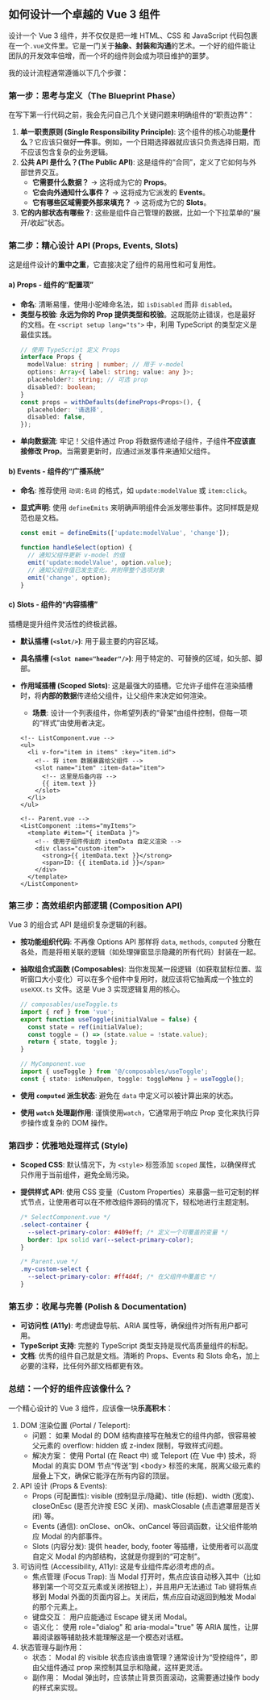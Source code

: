 ## 如何设计一个卓越的 Vue 3 组件

设计一个 Vue 3 组件，并不仅仅是把一堆 HTML、CSS 和 JavaScript 代码包裹在一个`.vue`文件里。它是一门关于**抽象、封装和沟通**的艺术。一个好的组件能让团队的开发效率倍增，而一个坏的组件则会成为项目维护的噩梦。

我的设计流程通常遵循以下几个步骤：

### 第一步：思考与定义（The Blueprint Phase）

在写下第一行代码之前，我会先问自己几个关键问题来明确组件的“职责边界”：

1.  **单一职责原则 (Single Responsibility Principle)**: 这个组件的核心功能**是什么**？它应该只做好**一件**事。例如，一个日期选择器就应该只负责选择日期，而不应该包含复杂的业务逻辑。
2.  **公共 API 是什么？(The Public API)**: 这是组件的“合同”，定义了它如何与外部世界交互。
    - **它需要什么数据？** -> 这将成为它的 **Props**。
    - **它会向外通知什么事件？** -> 这将成为它派发的 **Events**。
    - **它有哪些区域需要外部来填充？** -> 这将成为它的 **Slots**。
3.  **它的内部状态有哪些？**: 这些是组件自己管理的数据，比如一个下拉菜单的“展开/收起”状态。

### 第二步：精心设计 API (Props, Events, Slots)

这是组件设计的**重中之重**，它直接决定了组件的易用性和可复用性。

#### a) Props - 组件的“配置项”

- **命名**: 清晰易懂，使用小驼峰命名法，如 `isDisabled` 而非 `disabled`。
- **类型与校验**: **永远为你的 Prop 提供类型和校验**。这既能防止错误，也是最好的文档。在 `<script setup lang="ts">` 中，利用 TypeScript 的类型定义是最佳实践。
  ```typescript
  // 使用 TypeScript 定义 Props
  interface Props {
    modelValue: string | number; // 用于 v-model
    options: Array<{ label: string; value: any }>;
    placeholder?: string; // 可选 prop
    disabled?: boolean;
  }
  const props = withDefaults(defineProps<Props>(), {
    placeholder: '请选择',
    disabled: false,
  });
  ```
- **单向数据流**: 牢记！父组件通过 Prop 将数据传递给子组件，子组件**不应该直接修改 Prop**。当需要更新时，应通过派发事件来通知父组件。

#### b) Events - 组件的“广播系统”

- **命名**: 推荐使用 `动词:名词` 的格式，如 `update:modelValue` 或 `item:click`。
- **显式声明**: 使用 `defineEmits` 来明确声明组件会派发哪些事件。这同样既是规范也是文档。

  ```typescript
  const emit = defineEmits(['update:modelValue', 'change']);

  function handleSelect(option) {
    // 通知父组件更新 v-model 的值
    emit('update:modelValue', option.value);
    // 通知父组件值已发生变化，并附带整个选项对象
    emit('change', option);
  }
  ```

#### c) Slots - 组件的“内容插槽”

插槽是提升组件灵活性的终极武器。

- **默认插槽 (`<slot/>`)**: 用于最主要的内容区域。
- **具名插槽 (`<slot name="header"/>`)**: 用于特定的、可替换的区域，如头部、脚部。
- **作用域插槽 (Scoped Slots)**: 这是最强大的插槽。它允许子组件在渲染插槽时，将**内部的数据**传递给父组件，让父组件来决定如何渲染。

  - **场景**: 设计一个列表组件，你希望列表的“骨架”由组件控制，但每一项的“样式”由使用者决定。

  ```vue
  <!-- ListComponent.vue -->
  <ul>
    <li v-for="item in items" :key="item.id">
      <!-- 将 item 数据暴露给父组件 -->
      <slot name="item" :item-data="item">
        <!-- 这里是后备内容 -->
        {{ item.text }}
      </slot>
    </li>
  </ul>

  <!-- Parent.vue -->
  <ListComponent :items="myItems">
    <template #item="{ itemData }">
      <!-- 使用子组件传出的 itemData 自定义渲染 -->
      <div class="custom-item">
        <strong>{{ itemData.text }}</strong>
        <span>ID: {{ itemData.id }}</span>
      </div>
    </template>
  </ListComponent>
  ```

### 第三步：高效组织内部逻辑 (Composition API)

Vue 3 的组合式 API 是组织复杂逻辑的利器。

- **按功能组织代码**: 不再像 Options API 那样将 `data`, `methods`, `computed` 分散在各处，而是将相关联的逻辑（如处理弹窗显示隐藏的所有代码）封装在一起。
- **抽取组合式函数 (Composables)**: 当你发现某一段逻辑（如获取鼠标位置、监听窗口大小变化）可以在多个组件中复用时，就应该将它抽离成一个独立的 `useXXX.ts` 文件。这是 Vue 3 实现逻辑复用的核心。

  ```typescript
  // composables/useToggle.ts
  import { ref } from 'vue';
  export function useToggle(initialValue = false) {
    const state = ref(initialValue);
    const toggle = () => (state.value = !state.value);
    return { state, toggle };
  }

  // MyComponent.vue
  import { useToggle } from '@/composables/useToggle';
  const { state: isMenuOpen, toggle: toggleMenu } = useToggle();
  ```

- **使用 `computed` 派生状态**: 避免在 `data` 中定义可以被计算出来的状态。
- **使用 `watch` 处理副作用**: 谨慎使用`watch`，它通常用于响应 Prop 变化来执行异步操作或复杂的 DOM 操作。

### 第四步：优雅地处理样式 (Style)

- **Scoped CSS**: 默认情况下，为 `<style>` 标签添加 `scoped` 属性，以确保样式只作用于当前组件，避免全局污染。
- **提供样式 API**: 使用 CSS 变量（Custom Properties）来暴露一些可定制的样式节点，让使用者可以在不修改组件源码的情况下，轻松地进行主题定制。

  ```css
  /* SelectComponent.vue */
  .select-container {
    --select-primary-color: #409eff; /* 定义一个可覆盖的变量 */
    border: 1px solid var(--select-primary-color);
  }

  /* Parent.vue */
  .my-custom-select {
    --select-primary-color: #ff4d4f; /* 在父组件中覆盖它 */
  }
  ```

### 第五步：收尾与完善 (Polish & Documentation)

- **可访问性 (A11y)**: 考虑键盘导航、ARIA 属性等，确保组件对所有用户都可用。
- **TypeScript 支持**: 完整的 TypeScript 类型支持是现代高质量组件的标配。
- **文档**: 优秀的组件自己就是文档。清晰的 Props、Events 和 Slots 命名，加上必要的注释，比任何外部文档都更有效。

### 总结：一个好的组件应该像什么？

一个精心设计的 Vue 3 组件，应该像一块**乐高积木**：

1. DOM 渲染位置 (Portal / Teleport):
   - 问题： 如果 Modal 的 DOM 结构直接写在触发它的组件内部，很容易被父元素的 overflow: hidden 或 z-index 限制，导致样式问题。
   - 解决方案： 使用 Portal (在 React 中) 或 Teleport (在 Vue 中) 技术，将 Modal 的真实 DOM 节点“传送”到 \<body\> 标签的末尾，脱离父级元素的层叠上下文，确保它能浮在所有内容的顶层。
2. API 设计 (Props & Events):
   - Props (可配置性): visible (控制显示/隐藏)、title (标题)、width (宽度)、closeOnEsc (是否允许按 ESC 关闭)、maskClosable (点击遮罩层是否关闭) 等。
   - Events (通信): onClose、onOk、onCancel 等回调函数，让父组件能响应 Modal 的内部事件。
   - Slots (内容分发): 提供 header, body, footer 等插槽，让使用者可以高度自定义 Modal 的内部结构，这就是你提到的“可定制”。
3. 可访问性 (Accessibility, A11y): 这是专业组件库必须考虑的点。
   - 焦点管理 (Focus Trap): 当 Modal 打开时，焦点应该自动移入其中（比如移到第一个可交互元素或关闭按钮上），并且用户无法通过 Tab 键将焦点移到 Modal 外面的页面内容上。关闭后，焦点应自动返回到触发 Modal 的那个元素上。
   - 键盘交互： 用户应能通过 Escape 键关闭 Modal。
   - 语义化： 使用 role="dialog" 和 aria-modal="true" 等 ARIA 属性，让屏幕阅读器等辅助技术能理解这是一个模态对话框。
4. 状态管理与副作用：
   - 状态： Modal 的 visible 状态应该由谁管理？通常设计为“受控组件”，即由父组件通过 prop 来控制其显示和隐藏，这样更灵活。
   - 副作用： Modal 弹出时，应该禁止背景页面滚动，这需要通过操作 body 的样式来实现。
